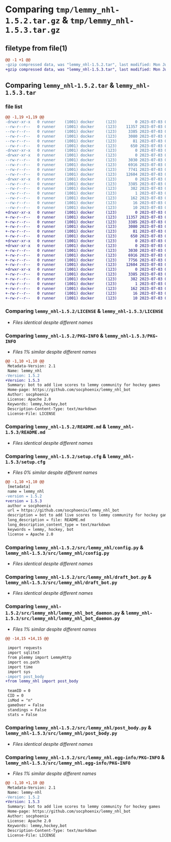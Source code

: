 # Comparing `tmp/lemmy_nhl-1.5.2.tar.gz` & `tmp/lemmy_nhl-1.5.3.tar.gz`

## filetype from file(1)

```diff
@@ -1 +1 @@
-gzip compressed data, was "lemmy_nhl-1.5.2.tar", last modified: Mon Jul  3 04:03:19 2023, max compression
+gzip compressed data, was "lemmy_nhl-1.5.3.tar", last modified: Mon Jul  3 04:10:51 2023, max compression
```

## Comparing `lemmy_nhl-1.5.2.tar` & `lemmy_nhl-1.5.3.tar`

### file list

```diff
@@ -1,19 +1,19 @@
-drwxr-xr-x   0 runner    (1001) docker     (123)        0 2023-07-03 04:03:19.390560 lemmy_nhl-1.5.2/
--rw-r--r--   0 runner    (1001) docker     (123)    11357 2023-07-03 04:03:05.000000 lemmy_nhl-1.5.2/LICENSE
--rw-r--r--   0 runner    (1001) docker     (123)     3385 2023-07-03 04:03:19.390560 lemmy_nhl-1.5.2/PKG-INFO
--rw-r--r--   0 runner    (1001) docker     (123)     3080 2023-07-03 04:03:05.000000 lemmy_nhl-1.5.2/README.md
--rw-r--r--   0 runner    (1001) docker     (123)       81 2023-07-03 04:03:05.000000 lemmy_nhl-1.5.2/pyproject.toml
--rw-r--r--   0 runner    (1001) docker     (123)      650 2023-07-03 04:03:19.390560 lemmy_nhl-1.5.2/setup.cfg
-drwxr-xr-x   0 runner    (1001) docker     (123)        0 2023-07-03 04:03:19.386561 lemmy_nhl-1.5.2/src/
-drwxr-xr-x   0 runner    (1001) docker     (123)        0 2023-07-03 04:03:19.390560 lemmy_nhl-1.5.2/src/lemmy_nhl/
--rw-r--r--   0 runner    (1001) docker     (123)     3030 2023-07-03 04:03:05.000000 lemmy_nhl-1.5.2/src/lemmy_nhl/config.py
--rw-r--r--   0 runner    (1001) docker     (123)     6916 2023-07-03 04:03:05.000000 lemmy_nhl-1.5.2/src/lemmy_nhl/draft_bot.py
--rw-r--r--   0 runner    (1001) docker     (123)     7741 2023-07-03 04:03:05.000000 lemmy_nhl-1.5.2/src/lemmy_nhl/lemmy_nhl_bot_daemon.py
--rw-r--r--   0 runner    (1001) docker     (123)    12604 2023-07-03 04:03:05.000000 lemmy_nhl-1.5.2/src/lemmy_nhl/post_body.py
-drwxr-xr-x   0 runner    (1001) docker     (123)        0 2023-07-03 04:03:19.390560 lemmy_nhl-1.5.2/src/lemmy_nhl.egg-info/
--rw-r--r--   0 runner    (1001) docker     (123)     3385 2023-07-03 04:03:19.000000 lemmy_nhl-1.5.2/src/lemmy_nhl.egg-info/PKG-INFO
--rw-r--r--   0 runner    (1001) docker     (123)      382 2023-07-03 04:03:19.000000 lemmy_nhl-1.5.2/src/lemmy_nhl.egg-info/SOURCES.txt
--rw-r--r--   0 runner    (1001) docker     (123)        1 2023-07-03 04:03:19.000000 lemmy_nhl-1.5.2/src/lemmy_nhl.egg-info/dependency_links.txt
--rw-r--r--   0 runner    (1001) docker     (123)      162 2023-07-03 04:03:19.000000 lemmy_nhl-1.5.2/src/lemmy_nhl.egg-info/entry_points.txt
--rw-r--r--   0 runner    (1001) docker     (123)       16 2023-07-03 04:03:19.000000 lemmy_nhl-1.5.2/src/lemmy_nhl.egg-info/requires.txt
--rw-r--r--   0 runner    (1001) docker     (123)       10 2023-07-03 04:03:19.000000 lemmy_nhl-1.5.2/src/lemmy_nhl.egg-info/top_level.txt
+drwxr-xr-x   0 runner    (1001) docker     (123)        0 2023-07-03 04:10:51.380851 lemmy_nhl-1.5.3/
+-rw-r--r--   0 runner    (1001) docker     (123)    11357 2023-07-03 04:10:40.000000 lemmy_nhl-1.5.3/LICENSE
+-rw-r--r--   0 runner    (1001) docker     (123)     3385 2023-07-03 04:10:51.380851 lemmy_nhl-1.5.3/PKG-INFO
+-rw-r--r--   0 runner    (1001) docker     (123)     3080 2023-07-03 04:10:40.000000 lemmy_nhl-1.5.3/README.md
+-rw-r--r--   0 runner    (1001) docker     (123)       81 2023-07-03 04:10:40.000000 lemmy_nhl-1.5.3/pyproject.toml
+-rw-r--r--   0 runner    (1001) docker     (123)      650 2023-07-03 04:10:51.380851 lemmy_nhl-1.5.3/setup.cfg
+drwxr-xr-x   0 runner    (1001) docker     (123)        0 2023-07-03 04:10:51.380851 lemmy_nhl-1.5.3/src/
+drwxr-xr-x   0 runner    (1001) docker     (123)        0 2023-07-03 04:10:51.380851 lemmy_nhl-1.5.3/src/lemmy_nhl/
+-rw-r--r--   0 runner    (1001) docker     (123)     3030 2023-07-03 04:10:40.000000 lemmy_nhl-1.5.3/src/lemmy_nhl/config.py
+-rw-r--r--   0 runner    (1001) docker     (123)     6916 2023-07-03 04:10:40.000000 lemmy_nhl-1.5.3/src/lemmy_nhl/draft_bot.py
+-rw-r--r--   0 runner    (1001) docker     (123)     7756 2023-07-03 04:10:40.000000 lemmy_nhl-1.5.3/src/lemmy_nhl/lemmy_nhl_bot_daemon.py
+-rw-r--r--   0 runner    (1001) docker     (123)    12604 2023-07-03 04:10:40.000000 lemmy_nhl-1.5.3/src/lemmy_nhl/post_body.py
+drwxr-xr-x   0 runner    (1001) docker     (123)        0 2023-07-03 04:10:51.380851 lemmy_nhl-1.5.3/src/lemmy_nhl.egg-info/
+-rw-r--r--   0 runner    (1001) docker     (123)     3385 2023-07-03 04:10:51.000000 lemmy_nhl-1.5.3/src/lemmy_nhl.egg-info/PKG-INFO
+-rw-r--r--   0 runner    (1001) docker     (123)      382 2023-07-03 04:10:51.000000 lemmy_nhl-1.5.3/src/lemmy_nhl.egg-info/SOURCES.txt
+-rw-r--r--   0 runner    (1001) docker     (123)        1 2023-07-03 04:10:51.000000 lemmy_nhl-1.5.3/src/lemmy_nhl.egg-info/dependency_links.txt
+-rw-r--r--   0 runner    (1001) docker     (123)      162 2023-07-03 04:10:51.000000 lemmy_nhl-1.5.3/src/lemmy_nhl.egg-info/entry_points.txt
+-rw-r--r--   0 runner    (1001) docker     (123)       16 2023-07-03 04:10:51.000000 lemmy_nhl-1.5.3/src/lemmy_nhl.egg-info/requires.txt
+-rw-r--r--   0 runner    (1001) docker     (123)       10 2023-07-03 04:10:51.000000 lemmy_nhl-1.5.3/src/lemmy_nhl.egg-info/top_level.txt
```

### Comparing `lemmy_nhl-1.5.2/LICENSE` & `lemmy_nhl-1.5.3/LICENSE`

 * *Files identical despite different names*

### Comparing `lemmy_nhl-1.5.2/PKG-INFO` & `lemmy_nhl-1.5.3/PKG-INFO`

 * *Files 1% similar despite different names*

```diff
@@ -1,10 +1,10 @@
 Metadata-Version: 2.1
 Name: lemmy_nhl
-Version: 1.5.2
+Version: 1.5.3
 Summary: bot to add live scores to lemmy community for hockey games
 Home-page: https://github.com/socphoenix/lemmy_nhl_bot
 Author: socphoenix
 License: Apache 2.0
 Keywords: lemmy,hockey,bot
 Description-Content-Type: text/markdown
 License-File: LICENSE
```

### Comparing `lemmy_nhl-1.5.2/README.md` & `lemmy_nhl-1.5.3/README.md`

 * *Files identical despite different names*

### Comparing `lemmy_nhl-1.5.2/setup.cfg` & `lemmy_nhl-1.5.3/setup.cfg`

 * *Files 0% similar despite different names*

```diff
@@ -1,10 +1,10 @@
 [metadata]
 name = lemmy_nhl
-version = 1.5.2
+version = 1.5.3
 author = socphoenix
 url = https://github.com/socphoenix/lemmy_nhl_bot
 description = bot to add live scores to lemmy community for hockey games
 long_description = file: README.md
 long_description_content_type = text/markdown
 keywords = lemmy, hockey, bot
 license = Apache 2.0
```

### Comparing `lemmy_nhl-1.5.2/src/lemmy_nhl/config.py` & `lemmy_nhl-1.5.3/src/lemmy_nhl/config.py`

 * *Files identical despite different names*

### Comparing `lemmy_nhl-1.5.2/src/lemmy_nhl/draft_bot.py` & `lemmy_nhl-1.5.3/src/lemmy_nhl/draft_bot.py`

 * *Files identical despite different names*

### Comparing `lemmy_nhl-1.5.2/src/lemmy_nhl/lemmy_nhl_bot_daemon.py` & `lemmy_nhl-1.5.3/src/lemmy_nhl/lemmy_nhl_bot_daemon.py`

 * *Files 1% similar despite different names*

```diff
@@ -14,15 +14,15 @@
 
 import requests
 import sqlite3
 from plemmy import LemmyHttp
 import os.path
 import time
 import sys
-import post_body
+from lemmy_nhl import post_body
 
 teamID = 0
 CID = 0
 isMod = "n"
 gameOver = False
 standings = False
 stats = False
```

### Comparing `lemmy_nhl-1.5.2/src/lemmy_nhl/post_body.py` & `lemmy_nhl-1.5.3/src/lemmy_nhl/post_body.py`

 * *Files identical despite different names*

### Comparing `lemmy_nhl-1.5.2/src/lemmy_nhl.egg-info/PKG-INFO` & `lemmy_nhl-1.5.3/src/lemmy_nhl.egg-info/PKG-INFO`

 * *Files 1% similar despite different names*

```diff
@@ -1,10 +1,10 @@
 Metadata-Version: 2.1
 Name: lemmy-nhl
-Version: 1.5.2
+Version: 1.5.3
 Summary: bot to add live scores to lemmy community for hockey games
 Home-page: https://github.com/socphoenix/lemmy_nhl_bot
 Author: socphoenix
 License: Apache 2.0
 Keywords: lemmy,hockey,bot
 Description-Content-Type: text/markdown
 License-File: LICENSE
```

